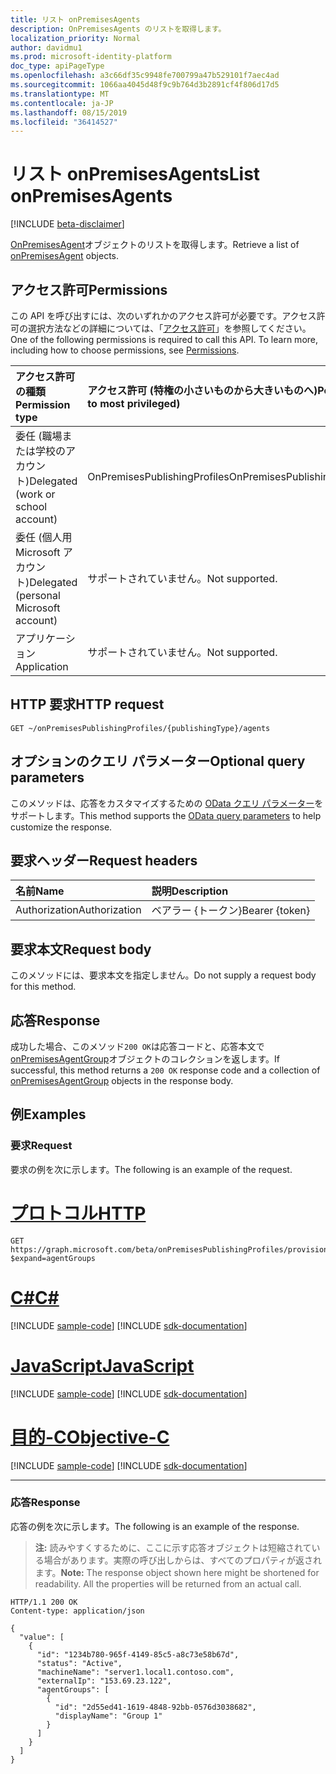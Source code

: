 ```yaml
---
title: リスト onPremisesAgents
description: OnPremisesAgents のリストを取得します。
localization_priority: Normal
author: davidmu1
ms.prod: microsoft-identity-platform
doc_type: apiPageType
ms.openlocfilehash: a3c66df35c9948fe700799a47b529101f7aec4ad
ms.sourcegitcommit: 1066aa4045d48f9c9b764d3b2891cf4f806d17d5
ms.translationtype: MT
ms.contentlocale: ja-JP
ms.lasthandoff: 08/15/2019
ms.locfileid: "36414527"
---
```

# <a name="list-onpremisesagents"></a><span data-ttu-id="bc164-103">リスト onPremisesAgents</span><span class="sxs-lookup"><span data-stu-id="bc164-103">List onPremisesAgents</span></span>

[!INCLUDE [beta-disclaimer](../../includes/beta-disclaimer.md)]

<span data-ttu-id="bc164-104">[OnPremisesAgent](../resources/onpremisesagent.md)オブジェクトのリストを取得します。</span><span class="sxs-lookup"><span data-stu-id="bc164-104">Retrieve a list of [onPremisesAgent](../resources/onpremisesagent.md) objects.</span></span>

## <a name="permissions"></a><span data-ttu-id="bc164-105">アクセス許可</span><span class="sxs-lookup"><span data-stu-id="bc164-105">Permissions</span></span>

<span data-ttu-id="bc164-p101">この API を呼び出すには、次のいずれかのアクセス許可が必要です。アクセス許可の選択方法などの詳細については、「[アクセス許可](/graph/permissions-reference)」を参照してください。</span><span class="sxs-lookup"><span data-stu-id="bc164-p101">One of the following permissions is required to call this API. To learn more, including how to choose permissions, see [Permissions](/graph/permissions-reference).</span></span>

| <span data-ttu-id="bc164-108">アクセス許可の種類</span><span class="sxs-lookup"><span data-stu-id="bc164-108">Permission type</span></span>                        | <span data-ttu-id="bc164-109">アクセス許可 (特権の小さいものから大きいものへ)</span><span class="sxs-lookup"><span data-stu-id="bc164-109">Permissions (from least to most privileged)</span></span> |
|:--------------------------------------|:---------------------------------------------------------|
|<span data-ttu-id="bc164-110">委任 (職場または学校のアカウント)</span><span class="sxs-lookup"><span data-stu-id="bc164-110">Delegated (work or school account)</span></span>     | <span data-ttu-id="bc164-111">OnPremisesPublishingProfiles</span><span class="sxs-lookup"><span data-stu-id="bc164-111">OnPremisesPublishingProfiles.ReadWrite.All</span></span> |
| <span data-ttu-id="bc164-112">委任 (個人用 Microsoft アカウント)</span><span class="sxs-lookup"><span data-stu-id="bc164-112">Delegated (personal Microsoft account)</span></span> | <span data-ttu-id="bc164-113">サポートされていません。</span><span class="sxs-lookup"><span data-stu-id="bc164-113">Not supported.</span></span> |
| <span data-ttu-id="bc164-114">アプリケーション</span><span class="sxs-lookup"><span data-stu-id="bc164-114">Application</span></span>                            | <span data-ttu-id="bc164-115">サポートされていません。</span><span class="sxs-lookup"><span data-stu-id="bc164-115">Not supported.</span></span> |

## <a name="http-request"></a><span data-ttu-id="bc164-116">HTTP 要求</span><span class="sxs-lookup"><span data-stu-id="bc164-116">HTTP request</span></span>

<!-- { "blockType": "ignored" } -->

```http
GET ~/onPremisesPublishingProfiles/{publishingType}/agents
```

## <a name="optional-query-parameters"></a><span data-ttu-id="bc164-117">オプションのクエリ パラメーター</span><span class="sxs-lookup"><span data-stu-id="bc164-117">Optional query parameters</span></span>

<span data-ttu-id="bc164-118">このメソッドは、応答をカスタマイズするための [OData クエリ パラメーター](/graph/query-parameters)をサポートします。</span><span class="sxs-lookup"><span data-stu-id="bc164-118">This method supports the [OData query parameters](/graph/query-parameters) to help customize the response.</span></span>

## <a name="request-headers"></a><span data-ttu-id="bc164-119">要求ヘッダー</span><span class="sxs-lookup"><span data-stu-id="bc164-119">Request headers</span></span>

| <span data-ttu-id="bc164-120">名前</span><span class="sxs-lookup"><span data-stu-id="bc164-120">Name</span></span>      |<span data-ttu-id="bc164-121">説明</span><span class="sxs-lookup"><span data-stu-id="bc164-121">Description</span></span>|
|:----------|:----------|
| <span data-ttu-id="bc164-122">Authorization</span><span class="sxs-lookup"><span data-stu-id="bc164-122">Authorization</span></span> | <span data-ttu-id="bc164-123">ベアラー {トークン}</span><span class="sxs-lookup"><span data-stu-id="bc164-123">Bearer {token}</span></span> |

## <a name="request-body"></a><span data-ttu-id="bc164-124">要求本文</span><span class="sxs-lookup"><span data-stu-id="bc164-124">Request body</span></span>

<span data-ttu-id="bc164-125">このメソッドには、要求本文を指定しません。</span><span class="sxs-lookup"><span data-stu-id="bc164-125">Do not supply a request body for this method.</span></span>

## <a name="response"></a><span data-ttu-id="bc164-126">応答</span><span class="sxs-lookup"><span data-stu-id="bc164-126">Response</span></span>

<span data-ttu-id="bc164-127">成功した場合、このメソッド`200 OK`は応答コードと、応答本文で[onPremisesAgentGroup](../resources/onpremisesagentgroup.md)オブジェクトのコレクションを返します。</span><span class="sxs-lookup"><span data-stu-id="bc164-127">If successful, this method returns a `200 OK` response code and a collection of [onPremisesAgentGroup](../resources/onpremisesagentgroup.md) objects in the response body.</span></span>

## <a name="examples"></a><span data-ttu-id="bc164-128">例</span><span class="sxs-lookup"><span data-stu-id="bc164-128">Examples</span></span>

### <a name="request"></a><span data-ttu-id="bc164-129">要求</span><span class="sxs-lookup"><span data-stu-id="bc164-129">Request</span></span>

<span data-ttu-id="bc164-130">要求の例を次に示します。</span><span class="sxs-lookup"><span data-stu-id="bc164-130">The following is an example of the request.</span></span>

# <a name="httptabhttp"></a>[<span data-ttu-id="bc164-131">プロトコル</span><span class="sxs-lookup"><span data-stu-id="bc164-131">HTTP</span></span>](#tab/http)
<!-- {
  "blockType": "request",
  "name": "get_agents"
}-->

```http
GET https://graph.microsoft.com/beta/onPremisesPublishingProfiles/provisioning/agents?$expand=agentGroups
```
# <a name="ctabcsharp"></a>[<span data-ttu-id="bc164-132">C#</span><span class="sxs-lookup"><span data-stu-id="bc164-132">C#</span></span>](#tab/csharp)
[!INCLUDE [sample-code](../includes/snippets/csharp/get-agents-csharp-snippets.md)]
[!INCLUDE [sdk-documentation](../includes/snippets/snippets-sdk-documentation-link.md)]

# <a name="javascripttabjavascript"></a>[<span data-ttu-id="bc164-133">JavaScript</span><span class="sxs-lookup"><span data-stu-id="bc164-133">JavaScript</span></span>](#tab/javascript)
[!INCLUDE [sample-code](../includes/snippets/javascript/get-agents-javascript-snippets.md)]
[!INCLUDE [sdk-documentation](../includes/snippets/snippets-sdk-documentation-link.md)]

# <a name="objective-ctabobjc"></a>[<span data-ttu-id="bc164-134">目的-C</span><span class="sxs-lookup"><span data-stu-id="bc164-134">Objective-C</span></span>](#tab/objc)
[!INCLUDE [sample-code](../includes/snippets/objc/get-agents-objc-snippets.md)]
[!INCLUDE [sdk-documentation](../includes/snippets/snippets-sdk-documentation-link.md)]

---


### <a name="response"></a><span data-ttu-id="bc164-135">応答</span><span class="sxs-lookup"><span data-stu-id="bc164-135">Response</span></span>

<span data-ttu-id="bc164-136">応答の例を次に示します。</span><span class="sxs-lookup"><span data-stu-id="bc164-136">The following is an example of the response.</span></span>

> <span data-ttu-id="bc164-p102">**注:** 読みやすくするために、ここに示す応答オブジェクトは短縮されている場合があります。実際の呼び出しからは、すべてのプロパティが返されます。</span><span class="sxs-lookup"><span data-stu-id="bc164-p102">**Note:** The response object shown here might be shortened for readability. All the properties will be returned from an actual call.</span></span>

<!-- {
  "blockType": "response",
  "truncated": true,
  "@odata.type": "microsoft.graph.onPremisesAgent",
  "isCollection": true
} -->

```http
HTTP/1.1 200 OK
Content-type: application/json

{
  "value": [
    {
      "id": "1234b780-965f-4149-85c5-a8c73e58b67d",
      "status": "Active",
      "machineName": "server1.local1.contoso.com",
      "externalIp": "153.69.23.122",
      "agentGroups": [
        {
          "id": "2d55ed41-1619-4848-92bb-0576d3038682",
          "displayName": "Group 1"
        }
      ]
    }
  ]
}
```

<!-- uuid: 16cd6b66-4b1a-43a1-adaf-3a886856ed98
2019-02-04 14:57:30 UTC -->
<!-- {
  "type": "#page.annotation",
  "description": "List agentGroups",
  "keywords": "",
  "section": "documentation",
  "tocPath": ""
}-->
